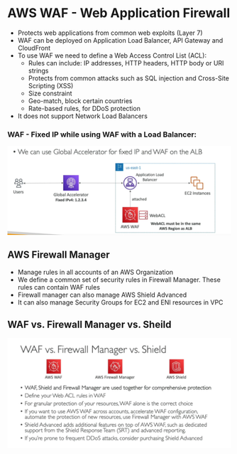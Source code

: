 # AWS WAF - Web Application Firewall

- Protects web applications from common web exploits (Layer 7)
- WAF can be deployed on Application Load Balancer, API Gateway and CloudFront
- To use WAF we need to define a Web Access Control List (ACL):
    - Rules can include: IP addresses, HTTP headers, HTTP body or URI strings
    - Protects from common attacks such as SQL injection and Cross-Site Scripting (XSS)
    - Size constraint
    - Geo-match, block certain countries
    - Rate-based rules, for DDoS protection
- It does not support Network Load Balancers

### WAF - Fixed IP while using WAF with a Load Balancer:
![WAF- Fixed IP while using WAF with a Application load balance](images/WAFWithGlobalAccelerator.PNG)


## AWS Firewall Manager

- Manage rules in all accounts of an AWS Organization
- We define a common set of security rules in Firewall Manager. These rules can 
  contain WAF rules
- Firewall manager can also manage AWS Shield Advanced
- It can also manage Security Groups for EC2 and ENI resources in VPC

## WAF vs. Firewall Manager vs. Sheild

![WAFFirewallManagerSheild](images/WAFFirewallManagerSheild.PNG)
